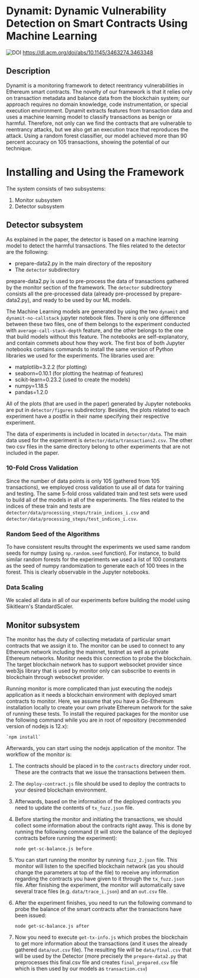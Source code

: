 

# Dynamit: Dynamic Vulnerability Detection on Smart Contracts Using Machine Learning
![DOI](https://img.shields.io/badge/DOI-10.1145%2F3463274.3463348-informational)
https://dl.acm.org/doi/abs/10.1145/3463274.3463348


## Description
Dynamit is a monitoring framework to detect reentrancy vulnerabilities in Ethereum smart contracts. The novelty of our framework is that it relies only on transaction metadata and balance data from the blockchain system; our approach requires no domain knowledge, code instrumentation, or special execution environment. Dynamit extracts features from transaction data and uses a machine learning model to classify transactions as benign or harmful. Therefore, not only can we find the contracts that are vulnerable to reentrancy attacks, but we also get an execution trace that reproduces the attack. Using a random forest classifier, our model achieved more than 90 percent accuracy on 105 transactions, showing the potential of our technique.

# Installing and Using the Framework
The system consists of two subsystems:
1. Monitor subsystem
2. Detector subsystem



## Detector subsystem
As explained in the paper, the detector is based on a machine learning model to detect the harmful transactions.
The files related to the detector are the following:
* prepare-data2.py in the main directory of the repository
* The `detector` subdirectory

prepare-data2.py is used to pre-process the data of transactions gathered by the monitor section of the framework. The `detector` subdirectory consists all the pre-processed data (already pre-processed by prepare-data2.py), and ready to be used by our ML models. 

The Machine Learning models are generated by using the two `dynamit` and `dynamit-no-callstack` jupyter notebook files. There is only one difference between these two files, one of them belongs to the experiment conducted with `average-call-stack-depth` feature, and the other belongs to the one that build models without this feature. The notebooks are self-explanatory, and contain commets about how they work. The first box of both Jupyter notebooks contains commands to install the same version of Python libraries we used for the experiments. The libraries used are:
* matplotlib=3.2.2 (for plotting)
* seaborn=0.10.1 (for plotting the heatmap of features)
* scikit-learn=0.23.2 (used to create the models)
* numpy=1.18.5
* pandas=1.2.0

All of the plots (that are used in the paper) generated by Jupyter notebooks are put in `detector/figures` subdirectory. Besides, the plots related to each experiment have a postfix in their name specifying their respective experiment.

The data of experiments is included in located in `detector/data`. The main data used for the experiment is `detector/data/transactions2.csv`. The other two csv files in the same directory belong to other experiments that are not included in the paper. 

### 10-Fold Cross Validation 
Since the number of data points is only 105 (gathered from 105 transactions), we employed cross validation to use all of data for training and testing. The same 5-fold cross validated train and test sets were used to build all of the models in all of the experiments. The files related to the indices of these train and tests are `detector/data/processing_steps/train_indices_i.csv` and `detector/data/processing_steps/test_indices_i.csv`.

### Random Seed of the Algorithms
To have consistent results throught the experiments we used same random seeds for numpy (using `np.random.seed` function). For instance, to build similar random forests for the experiments we used a list of 100 constants as the seed of numpy randomization to generate each of 100 trees in the forest. This is clearly observable in the Jupyter notebooks.

### Data Scaling
We scaled all data in all of our experiments before building the model using Sikitlearn's StandardScaler.


## Monitor subsystem
The monitor has the duty of collecting metadata of particular smart contracts that we assign it to. The monitor can be used to connect to any Ethereum network including the mainnet, testnet as well as private Ethereum networks. Monitor needs this connection to probe the blockchain. The target blockchain network has to support websocket provider since web3js library that is used by monitor only can subscribe to events in blockchain through websocket provider.

Running monitor is more complicated than just executing the nodejs application as it needs a blockchain environment with deployed smart contracts to monitor. Here, we assume that you have a Go-Ethereum installation locally to create your own private Ethereum network for the sake of running these tests.
To install the required packages for the monitor use the following command while you are in root of repository (recommended version of nodejs is 12.x):

    `npm install`

Afterwards, you can start using the nodejs application of the monitor. 
The workflow of the monitor is:

1. The contracts should be placed in to the `contracts` directory under root. These are the contracts that we issue the transactions between them.
2. The `deploy-contract.js` file should be used to deploy the contracts to your desired blockchain environment. 
3. Afterwards, based on the information of the deployed contracts you need to update the contents of `tx_fuzz.json` file. 
5. Before starting the monitor and initiating the transactions, we should collect some information about the contracts right away. This is done by running the following command (it will store the balance of the deployed contracts before running the experiment):

    `node get-sc-balance.js before`

4. You can start running the monitor by running `fuzz_2.json` file. This monitor will listen to the specified blockchain network (as you should change the parameters at top of the file) to receive any information regarding the contracts you have given to it through the `tx_fuzz.json` file. After finishing the experiment, the monitor will automatically save several trace files (e.g. `data/trace_i.json`) and an `out.csv` file.
5. After the experiment finishes, you need to run the following command to probe the balance of the smart contracts after the transactions have been issued:

    `node get-sc-balance.js after`

6. Now you need to execute `get-tx-info.js` which probes the blockchain to get more information about the transactions (and it uses the already gathered `data/out.csv` file). The resulting file will be `data/final.csv` that will be used by the Detector (more precisely the `prepare-data2.py` that preprocesses this final.csv file and creates `final_prepared.csv` file which is then used by our models as `transaction.csv`)
